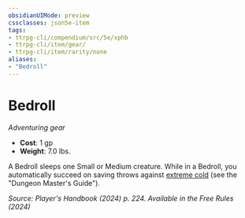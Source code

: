 ```yaml
---
obsidianUIMode: preview
cssclasses: json5e-item
tags:
- ttrpg-cli/compendium/src/5e/xphb
- ttrpg-cli/item/gear/
- ttrpg-cli/item/rarity/none
aliases: 
- "Bedroll"
---
```

# Bedroll
*Adventuring gear*  


- **Cost**: 1 gp
- **Weight**: 7.0 lbs.

A Bedroll sleeps one Small or Medium creature. While in a Bedroll, you automatically succeed on saving throws against [extreme cold](2-Mechanics/CLI/traps-hazards/extreme-cold-xdmg.md) (see the "Dungeon Master's Guide").

*Source: Player's Handbook (2024) p. 224. Available in the Free Rules (2024)*